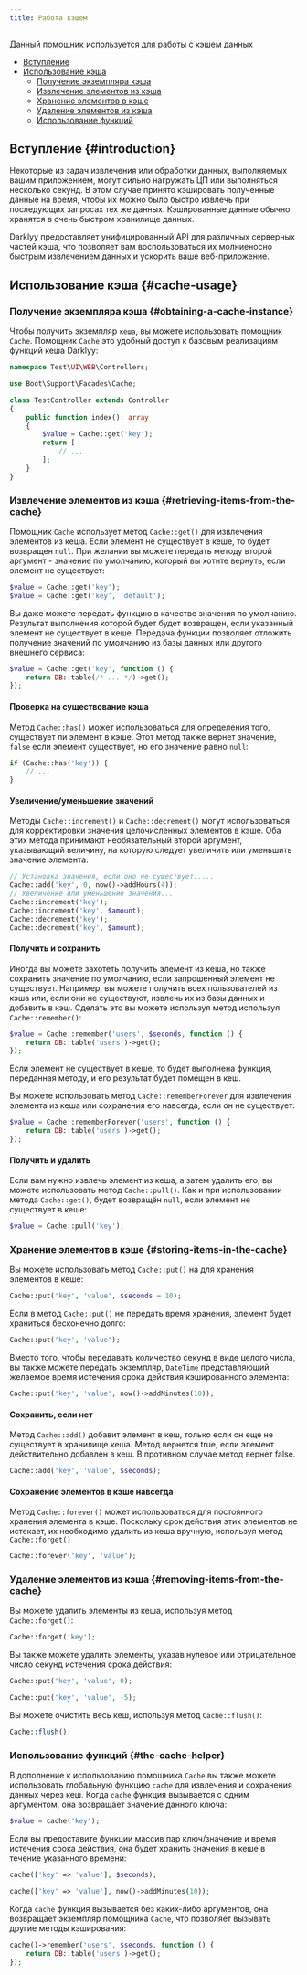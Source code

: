 ```yaml
---
title: Работа кэшем
---
```


Данный помощник используется для работы с кэшем данных

- [Вступление](#introduction)
- [Использование кэша](#cache-usage)
  - [Получение экземпляра кэша](#obtaining-a-cache-instance)
  - [Извлечение элементов из кэша](#retrieving-items-from-the-cache)
  - [Хранение элементов в кэше](#storing-items-in-the-cache)
  - [Удаление элементов из кэша](#removing-items-from-the-cache)
  - [Использование функций](#the-cache-helper)

## Вступление {#introduction}

Некоторые из задач извлечения или обработки данных, выполняемых вашим приложением, могут сильно нагружать ЦП или выполняться несколько секунд. В этом случае принято кэшировать полученные данные на время, чтобы их можно было быстро извлечь при последующих запросах тех же данных. Кэшированные данные обычно хранятся в очень быстром хранилище данных.

Darklyy предоставляет унифицированный API для различных серверных частей кэша, что позволяет вам воспользоваться их молниеносно быстрым извлечением данных и ускорить ваше веб-приложение.

## Использование кэша {#cache-usage}

### Получение экземпляра кэша {#obtaining-a-cache-instance}

Чтобы получить экземпляр `кеша`, вы можете использовать помощник `Cache`. Помощник `Cache` это удобный доступ к базовым реализациям функций кеша Darklyy:

```php
namespace Test\UI\WEB\Controllers;

use Boot\Support\Facades\Cache;

class TestController extends Controller
{
    public function index(): array
    {
        $value = Cache::get('key');
        return [
            // ...
        ];
    }
}
```

### Извлечение элементов из кэша {#retrieving-items-from-the-cache}

Помощник `Cache` использует метод `Cache::get()` для извлечения элементов из кеша. Если элемент не существует в кеше, то будет возвращен `null`. При желании вы можете передать методу второй аргумент - значение по умолчанию, который вы хотите вернуть, если элемент не существует:

```php
$value = Cache::get('key');
$value = Cache::get('key', 'default');
```

Вы даже можете передать функцию в качестве значения по умолчанию. Результат выполнения которой будет будет возвращен, если указанный элемент не существует в кеше. Передача функции позволяет отложить получение значений по умолчанию из базы данных или другого внешнего сервиса:

```php
$value = Cache::get('key', function () {
    return DB::table(/* ... */)->get();
});
```

#### Проверка на существование кэша

Метод `Cache::has()` может использоваться для определения того, существует ли элемент в кэше. Этот метод также вернет значение, `false` если элемент существует, но его значение равно `null`:

```php
if (Cache::has('key')) {
    // ...
}
```

#### Увеличение/уменьшение значений

Методы `Cache::increment()` и `Cache::decrement()` могут использоваться для корректировки значения целочисленных элементов в кэше. Оба этих метода принимают необязательный второй аргумент, указывающий величину, на которую следует увеличить или уменьшить значение элемента:

```php
// Установка значения, если оно не существует.....
Cache::add('key', 0, now()->addHours(4));
// Увеличение или уменьшение значения...
Cache::increment('key');
Cache::increment('key', $amount);
Cache::decrement('key');
Cache::decrement('key', $amount);
```

#### Получить и сохранить

Иногда вы можете захотеть получить элемент из кеша, но также сохранить значение по умолчанию, если запрошенный элемент не существует. Например, вы можете получить всех пользователей из кэша или, если они не существуют, извлечь их из базы данных и добавить в кэш. Сделать это вы можете используя метод используя `Cache::remember()`:

```php
$value = Cache::remember('users', $seconds, function () {
    return DB::table('users')->get();
});
```

Если элемент не существует в кеше, то будет выполнена функция, переданная методу, и его результат будет помещен в кеш.

Вы можете использовать метод `Cache::rememberForever` для извлечения элемента из кеша или сохранения его навсегда, если он не существует:

```php
$value = Cache::rememberForever('users', function () {
    return DB::table('users')->get();
});
```

#### Получить и удалить

Если вам нужно извлечь элемент из кеша, а затем удалить его, вы можете использовать метод `Cache::pull()`. Как и при использовании метода `Cache::get()`, будет возвращён `null`, если элемент не существует в кеше:

```php
$value = Cache::pull('key');
```

### Хранение элементов в кэше {#storing-items-in-the-cache}

Вы можете использовать метод `Cache::put()` на для хранения элементов в кеше:

```php
Cache::put('key', 'value', $seconds = 10);
```

Если в метод `Cache::put()` не передать время хранения, элемент будет храниться бесконечно долго:

```php
Cache::put('key', 'value');
```

Вместо того, чтобы передавать количество секунд в виде целого числа, вы также можете передать экземпляр, `DateTime` представляющий желаемое время истечения срока действия кэшированного элемента:

```php
Cache::put('key', 'value', now()->addMinutes(10));
```

#### Сохранить, если нет

Метод `Cache::add()` добавит элемент в кеш, только если он еще не существует в хранилище кеша. Метод вернется true, если элемент действительно добавлен в кеш. В противном случае метод вернет false.

```php
Cache::add('key', 'value', $seconds);
```

#### Сохранение элементов в кэше навсегда

Метод `Cache::forever()` может использоваться для постоянного хранения элемента в кэше. Поскольку срок действия этих элементов не истекает, их необходимо удалить из кеша вручную, используя метод `Cache::forget()`

```php
Cache::forever('key', 'value');
```

### Удаление элементов из кэша {#removing-items-from-the-cache}

Вы можете удалить элементы из кеша, используя метод `Cache::forget()`:

```php
Cache::forget('key');
```

Вы также можете удалить элементы, указав нулевое или отрицательное число секунд истечения срока действия:

```php
Cache::put('key', 'value', 0);

Cache::put('key', 'value', -5);
```

Вы можете очистить весь кеш, используя метод `Cache::flush()`:

```php
Cache::flush();
```

### Использование функций {#the-cache-helper}

В дополнение к использованию помощника `Cache` вы также можете использовать глобальную функцию `cache` для извлечения и сохранения данных через кеш. Когда `cache` функция вызывается с одним аргументом, она возвращает значение данного ключа:

```php
$value = cache('key');
```

Если вы предоставите функции массив пар ключ/значение и время истечения срока действия, она будет хранить значения в кеше в течение указанного времени:

```php
cache(['key' => 'value'], $seconds);

cache(['key' => 'value'], now()->addMinutes(10));
```

Когда `cache` функция вызывается без каких-либо аргументов, она возвращает экземпляр помощника `Cache`, что позволяет вызывать другие методы кэширования:

```php
cache()->remember('users', $seconds, function () {
    return DB::table('users')->get();
});
```
